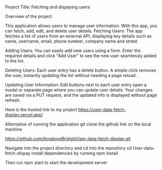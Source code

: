 
Project Title: Fetching and dispaying users


 Overview of the project
 
 This application allows users to  manage user information. With this app, you can fetch, add, edit, and delete user details.
Fetching Users: The app fetches a list of users from an external API, displaying key details such as name, username, email, phone number, company name and street.

Adding Users: You can easily add new users using a form. Enter the required details and click "Add User" to see the new user seamlessly added to the list.

Deleting Users: Each user entry has a delete button. A simple click removes the user, instantly updating the list without needing a page reload.

Updating User Information: Edit buttons next to each user entry open a modal or separate page where you can update user details. Your changes are saved via a PUT request, and the updated info is displayed without page refresh.



Here is the hosted link to my project
https://user-data-fetch-display.vercel.app/


Alternative of running the application
git clone the github link on the local machine

https://github.com/AmakoveBridgit/User-data-fetch-display.git

 Navigate into the project directory and cd into the repository
 cd User-data-fetch-dispay
install dependencies by running npm install  

Then run npm  start to start the development server



